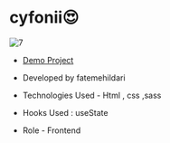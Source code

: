 # cyfonii😍


![7](https://github.com/Fatemeh-ildari/cyfonii/assets/135963254/bc985f9f-ea32-49bb-a3a5-9dd605217d1d)


- [Demo Project](https://fatemeh-ildari.github.io/cyfonii/)

- Developed by fatemehildari



- Technologies Used - Html , css ,sass

- Hooks Used : useState 

- Role - Frontend



